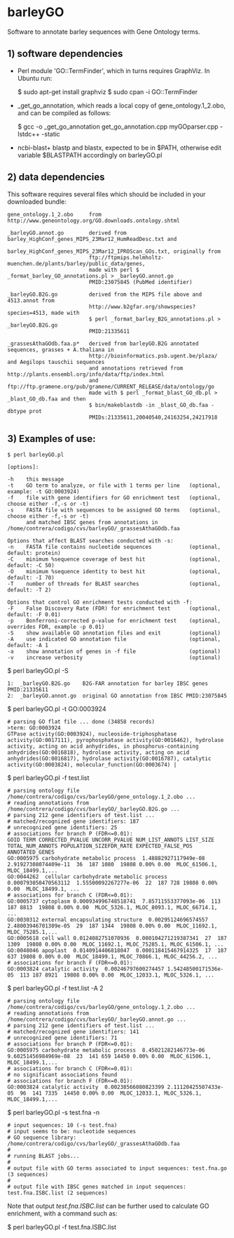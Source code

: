 # barleyGO

Software to annotate barley sequences with Gene Ontology terms.


## 1) software dependencies

+ Perl module 'GO::TermFinder', which in turns requires GraphViz. In Ubuntu run:

    $ sudo apt-get install graphviz
    $ sudo cpan -i GO::TermFinder 

+ _get_go_annotation, which reads a local copy of gene_ontology.1_2.obo, and can be compiled as follows:
    
    $ gcc -o _get_go_annotation get_go_annotation.cpp myGOparser.cpp -lstdc++ -static

+ ncbi-blast+ blastp and blastx, expected to be in $PATH, otherwise edit variable $BLASTPATH accordingly on barleyGO.pl


## 2) data dependencies

This software requires several files which should be included in your downloaded bundle:

    gene_ontology.1_2.obo     from http://www.geneontology.org/GO.downloads.ontology.shtml
 
    _barleyGO.annot.go        derived from barley_HighConf_genes_MIPS_23Mar12_HumReadDesc.txt and
                              barley_HighConf_genes_MIPS_23Mar12_IPROScan_GOs.txt, originally from
                              ftp://ftpmips.helmholtz-muenchen.de/plants/barley/public_data/genes,
                              made with perl $ _format_barley_GO_annotations.pl > _barleyGO.annot.go
                              PMID:23075845 (PubMed identifier)

    _barleyGO.B2G.go          derived from the MIPS file above and 4513.annot from 
                              http://www.b2gfar.org/showspecies?species=4513, made with 
                              $ perl _format_barley_B2G_annotations.pl > _barleyGO.B2G.go 
                              PMID:21335611

    _grassesAthaGOdb.faa.p*   derived from barleyGO.B2G annotated sequences, grasses + A.thaliana in
                              http://bioinformatics.psb.ugent.be/plaza/ and Aegilops tauschii sequences
                              and annotations retrieved from http://plants.ensembl.org/info/data/ftp/index.html
                              and ftp://ftp.gramene.org/pub/gramene/CURRENT_RELEASE/data/ontology/go
                              made with $ perl _format_blast_GO_db.pl > _blast_GO_db.faa and then 
                              $ bin/makeblastdb -in _blast_GO_db.faa -dbtype prot
                              PMIDs:21335611,20040540,24163254,24217918

## 3) Examples of use:

    $ perl barleyGO.pl 

    [options]:
    
    -h    this message
    -t    GO term to analyze, or file with 1 terms per line   (optional, example: -t GO:0003924)
    -f    file with gene identifiers for GO enrichment test   (optional, choose either -f,-s or -t)
    -s    FASTA file with sequences to be assigned GO terms   (optional, choose either -f,-s or -t)
          and matched IBSC genes from annotations in /home/contrera/codigo/cvs/barleyGO/_grassesAthaGOdb.faa
    
    Options that affect BLAST searches conducted with -s:
    -n    FASTA file contains nucleotide sequences            (optional, default: protein)
    -C    minimum %sequence coverage of best hit              (optional, default: -C 50)
    -O    minimum %sequence identity to best hit              (optional, default: -I 70)
    -T    number of threads for BLAST searches                (optional, default: -T 2)
    
    Options that control GO enrichment tests conducted with -f:
    -F    False Discovery Rate (FDR) for enrichment test      (optional, default: -F 0.01)
    -p    Bonferroni-corrected p-value for enrichment test    (optional, overrides FDR, example -p 0.01)
    -S    show available GO annotation files and exit         (optional)
    -A    use indicated GO annotation file                    (optional, default: -A 1
    -a    show annotation of genes in -f file                 (optional)
    -v    increase verbosity                                  (optional)

$ perl barleyGO.pl -S

    1:  _barleyGO.B2G.go    B2G-FAR annotation for barley IBSC genes PMID:21335611
    2:  _barleyGO.annot.go  original GO annotation from IBSC PMID:23075845

$ perl barleyGO.pl -t GO:0003924

    # parsing GO flat file ... done (34858 records)
    >term: GO:0003924
    GTPase activity(GO:0003924), nucleoside-triphosphatase activity(GO:0017111), pyrophosphatase activity(GO:0016462), hydrolase activity, acting on acid anhydrides, in phosphorus-containing anhydrides(GO:0016818), hydrolase activity, acting on acid anhydrides(GO:0016817), hydrolase activity(GO:0016787), catalytic activity(GO:0003824), molecular_function(GO:0003674) |

$ perl barleyGO.pl -f test.list

    # parsing ontology file /home/contrera/codigo/cvs/barleyGO/gene_ontology.1_2.obo ...
    # reading annotations from /home/contrera/codigo/cvs/barleyGO/_barleyGO.B2G.go ...
    # parsing 212 gene identifiers of test.list ...
    # matched/recognized gene identifiers: 187
    # unrecognized gene identifiers: 25
    # associations for branch P (FDR<=0.01):
    GOID TERM CORRECTED_PVALUE UNCORR_PVALUE NUM_LIST_ANNOTS LIST_SIZE TOTAL_NUM_ANNOTS POPULATION_SIZEFDR_RATE EXPECTED_FALSE_POS ANNOTATED_GENES
    GO:0005975 carbohydrate metabolic process  1.48882927117949e-08  2.91927308074409e-11  36  187 1080  19808 0.00% 0.00  MLOC_61506.1, MLOC_18499.1,... 
    GO:0044262  cellular carbohydrate metabolic process 0.000793050470563112  1.55500092267277e-06  22  187 728 19808 0.00% 0.00  MLOC_18499.1, ...
    # associations for branch C (FDR<=0.01):
    GO:0005737 cytoplasm 0.000934996748518741  7.85711553377093e-06  113 187 8813  19808 0.00% 0.00  MLOC_5326.1, MLOC_8093.1, MLOC_66714.1, ...
    GO:0030312 external encapsulating structure  0.00295124696574557 2.48003946701309e-05  29  187 1344  19808 0.00% 0.00  MLOC_11692.1, MLOC_75285.1,...
    GO:0005618 cell wall 0.0124082751070936  0.000104271219387341  27  187 1309  19808 0.00% 0.00  MLOC_11692.1, MLOC_75285.1, MLOC_61506.1, ...
    GO:0048046 apoplast  0.0140914406818047  0.000118415467914325  17  187 637 19808 0.00% 0.00  MLOC_18499.1, MLOC_70866.1, MLOC_44256.2, ...
    # associations for branch F (FDR<=0.01):
    GO:0003824 catalytic activity  0.00246797600274457 1.54248500171536e-05  113 187 8921  19808 0.00% 0.00  MLOC_12033.1, MLOC_5326.1, ...


$ perl barleyGO.pl -f test.list -A 2

    # parsing ontology file /home/contrera/codigo/cvs/barleyGO/gene_ontology.1_2.obo ...
    # reading annotations from /home/contrera/codigo/cvs/barleyGO/_barleyGO.annot.go ...
    # parsing 212 gene identifiers of test.list ...
    # matched/recognized gene identifiers: 141
    # unrecognized gene identifiers: 71
    # associations for branch P (FDR<=0.01):
    GO:0005975 carbohydrate metabolic process  8.45021282146773e-06  9.60251456984969e-08  23  141 659 14450 0.00% 0.00  MLOC_61506.1, MLOC_18499.1,...
    # associations for branch C (FDR<=0.01):
    # no significant associations found
    # associations for branch F (FDR<=0.01):
    GO:0003824 catalytic activity  0.00238566080823399 2.11120425507433e-05  96  141 7335  14450 0.00% 0.00  MLOC_12033.1, MLOC_5326.1, MLOC_18499.1,...

$ perl barleyGO.pl -s test.fna -n

    # input sequences: 10 (-s test.fna)
    # input seems to be: nucleotide sequences
    # GO sequence library: /home/contrera/codigo/cvs/barleyGO/_grassesAthaGOdb.faa
    #
    # running BLAST jobs...
    #
    # output file with GO terms associated to input sequences: test.fna.go (3 sequences)
    #
    # output file with IBSC genes matched in input sequences: test.fna.ISBC.list (2 sequences)


Note that output *test.fna.ISBC.list* can be further used to calculate GO enrichment, with a command such as:

$ perl barleyGO.pl -f test.fna.ISBC.list


